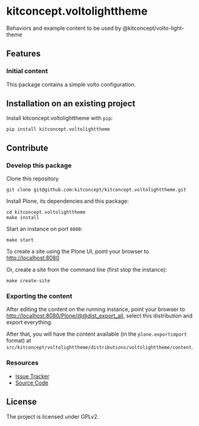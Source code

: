 # kitconcept.voltolighttheme

Behaviors and example content to be used by @kitconcept/volto-light-theme

## Features


### Initial content

This package contains a simple volto configuration.

## Installation on an existing project

Install kitconcept.voltolighttheme with `pip`:

```shell
pip install kitconcept.voltolighttheme
```

## Contribute

### Develop this package

Clone this repository

```shell
git clone git@github.com:kitconcept/kitconcept.voltolighttheme.git
```

Install Plone, its dependencies and this package:

```shell
cd kitconcept.voltolighttheme
make install
```

Start an instance on port `8080`:

```shell
make start
```

To create a site using the Plone UI, point your browser to [http://localhost:8080](http://localhost:8080)

Or, create a site from the command line (first stop the instance):

```shell
make create-site
```

### Exporting the content

After editing the content on the running instance, point your browser to [http://localhost:8080/Plone/@@dist_export_all](http://localhost:8080/Plone/@@dist_export_all), select this distribution and export everything.

After that, you will have the content available (in the `plone.exportimport` format) at `src/kitconcept/voltolighttheme/distributions/voltolighttheme/content`.

### Resources

- [Issue Tracker](https://github.com/kitconcept/kitconcept.voltolighttheme/issues)
- [Source Code](https://github.com/kitconcept/kitconcept.voltolighttheme/)

## License

The project is licensed under GPLv2.
